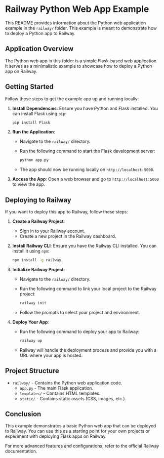 # Railway Python Web App Example

This README provides information about the Python web application example in the `railway/` folder. This example is meant to demonstrate how to deploy a Python app to Railway.

## Application Overview

The Python web app in this folder is a simple Flask-based web application. It serves as a minimalistic example to showcase how to deploy a Python app on Railway.

## Getting Started

Follow these steps to get the example app up and running locally:

1. **Install Dependencies**: Ensure you have Python and Flask installed. You can install Flask using `pip`:

   ```bash
   pip install Flask
   ```

2. **Run the Application**:
   - Navigate to the `railway/` directory.
   - Run the following command to start the Flask development server:

     ```bash
     python app.py
     ```

   - The app should now be running locally on `http://localhost:5000`.

3. **Access the App**: Open a web browser and go to `http://localhost:5000` to view the app.

## Deploying to Railway

If you want to deploy this app to Railway, follow these steps:

1. **Create a Railway Project**:
   - Sign in to your Railway account.
   - Create a new project in the Railway dashboard.

2. **Install Railway CLI**: Ensure you have the Railway CLI installed. You can install it using `npm`:

   ```bash
   npm install -g railway
   ```

3. **Initialize Railway Project**:
   - Navigate to the `railway/` directory.
   - Run the following command to link your local project to the Railway project:

     ```bash
     railway init
     ```

   - Follow the prompts to select your project and environment.

4. **Deploy Your App**:
   - Run the following command to deploy your app to Railway:

     ```bash
     railway up
     ```

   - Railway will handle the deployment process and provide you with a URL where your app is hosted.

## Project Structure

- `railway/` - Contains the Python web application code.
  - `app.py` - The main Flask application.
  - `templates/` - Contains HTML templates.
  - `static/` - Contains static assets (CSS, images, etc.).

## Conclusion

This example demonstrates a basic Python web app that can be deployed to Railway. You can use this as a starting point for your own projects or experiment with deploying Flask apps on Railway.

For more advanced features and configurations, refer to the official Railway documentation.
